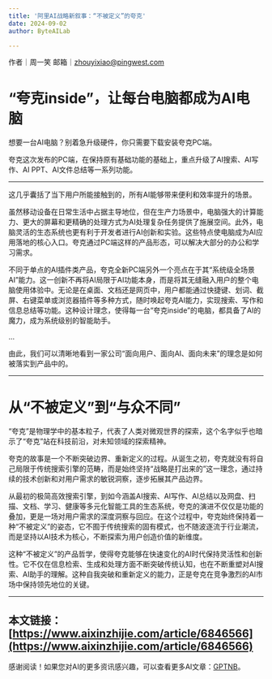 ```yaml
---
title: '阿里AI战略新叙事：“不被定义”的夸克'
date: 2024-09-02
author: ByteAILab

---
```


作者｜周一笑
邮箱｜zhouyixiao@pingwest.com

# “夸克inside”，让每台电脑都成为AI电脑

想要一台AI电脑？别着急升级硬件，你只需要下载安装夸克PC端。

夸克这次发布的PC端，在保持原有基础功能的基础上，重点升级了AI搜索、AI写作、AI PPT、AI文件总结等一系列功能。

---
这几乎囊括了当下用户所能接触到的，所有AI能够带来便利和效率提升的场景。

虽然移动设备在日常生活中占据主导地位，但在生产力场景中，电脑强大的计算能力、更大的屏幕和更精确的处理方式为AI处理复杂任务提供了施展空间。此外，电脑灵活的生态系统也更有利于开发者进行AI创新和实验。这些特点使电脑成为AI应用落地的核心入口。夸克通过PC端这样的产品形态，可以解决大部分的办公和学习需求。

不同于单点的AI插件类产品，夸克全新PC端另外一个亮点在于其“系统级全场景AI”能力。这一创新不再将AI局限于AI功能本身，而是将其无缝融入用户的整个电脑使用体验中。无论是在桌面、文档还是网页中，用户都能通过快捷键、划词、截屏、右键菜单或浏览器插件等多种方式，随时唤起夸克AI能力，实现搜索、写作和信息总结等功能。这种设计理念，使得每一台“夸克inside”的电脑，都具备了AI的魔力，成为系统级别的智能助手。

...

由此，我们可以清晰地看到一家公司“面向用户、面向AI、面向未来”的理念是如何被落实到产品中的。

---

# 从“不被定义”到“与众不同”

“夸克”是物理学中的基本粒子，代表了人类对微观世界的探索，这个名字似乎也暗示了“夸克”站在科技前沿，对未知领域的探索精神。

夸克的故事是一个不断突破边界、重新定义的过程。从诞生之初，夸克就没有将自己局限于传统搜索引擎的范畴，而是始终坚持“战略是打出来的”这一理念，通过持续的技术创新和对用户需求的敏锐洞察，逐步拓展其产品边界。

从最初的极简高效搜索引擎，到如今涵盖AI搜索、AI写作、AI总结以及网盘、扫描、文档、学习、健康等多元化智能工具的生态系统，夸克的演进不仅仅是功能的叠加，更是一场对用户需求的深度洞察与回应。在这个过程中，夸克始终保持着一种“不被定义”的姿态，它不囿于传统搜索的固有模式，也不随波逐流于行业潮流，而是坚持以AI技术为核心，不断探索为用户创造价值的新维度。

这种“不被定义”的产品哲学，使得夸克能够在快速变化的AI时代保持灵活性和创新性。它不仅在信息检索、生成和处理方面不断突破传统认知，也在不断重塑对AI搜索、AI助手的理解。这种自我突破和重新定义的能力，正是夸克在竞争激烈的AI市场中保持领先地位的关键。

---

本文链接：[https://www.aixinzhijie.com/article/6846566](https://www.aixinzhijie.com/article/6846566)
---
感谢阅读！如果您对AI的更多资讯感兴趣，可以查看更多AI文章：[GPTNB](https://gptnb.com)。